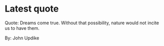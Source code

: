 # Latest quote 

Quote: Dreams come true. Without that possibility, nature would not incite us to have them. 

By: John Updike